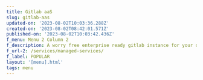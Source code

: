 ```yaml
---
title: Gitlab aaS
slug: gitlab-aas
updated-on: '2023-08-02T10:03:36.288Z'
created-on: '2023-08-02T08:42:01.571Z'
published-on: '2023-08-02T10:03:42.436Z'
f_menu: Menu 2 Column 2
f_description: A worry free enterprise ready gitlab instance for your developer
f_url-2: /services/managed-services/
f_label: POPULAR
layout: '[menu].html'
tags: menu
---
```



